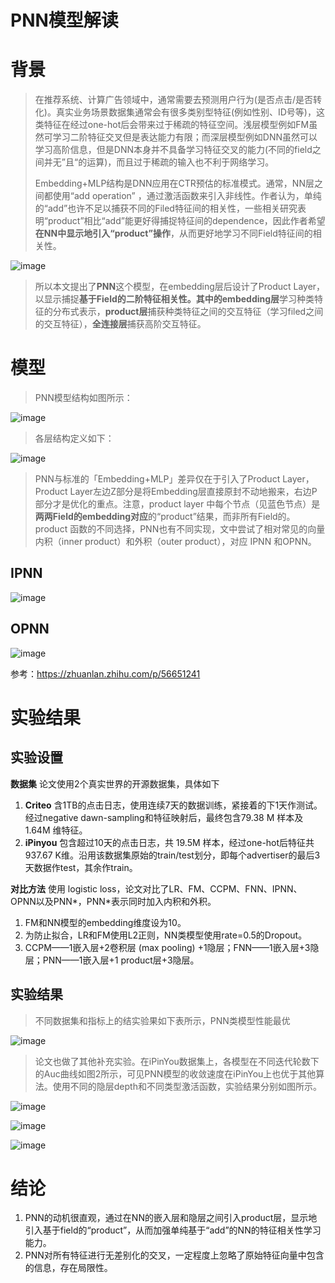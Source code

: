PNN模型解读
==

# 背景

> 在推荐系统、计算广告领域中，通常需要去预测用户行为(是否点击/是否转化)。真实业务场景数据集通常会有很多类别型特征(例如性别、ID号等)，这类特征在经过one-hot后会带来过于稀疏的特征空间。浅层模型例如FM虽然可学习二阶特征交叉但是表达能力有限；而深层模型例如DNN虽然可以学习高阶信息，但是DNN本身并不具备学习特征交叉的能力(不同的field之间并无”且“的运算)，而且过于稀疏的输入也不利于网络学习。
>
> Embedding+MLP结构是DNN应用在CTR预估的标准模式。通常，NN层之间都使用“add operation” ，通过激活函数来引入非线性。作者认为，单纯的“add”也许不足以捕获不同的Filed特征间的相关性，一些相关研究表明“product”相比“add”能更好得捕捉特征间的dependence，因此作者希望**在NN中显示地引入“product”操作**，从而更好地学习不同Field特征间的相关性。

![image](https://github.com/ShaoQiBNU/PNN/blob/master/img/1.jpg)

> 所以本文提出了**PNN**这个模型，在embedding层后设计了Product Layer，以显示捕捉**基于Field的二阶特征相关性。**其中的**embedding层**学习种类特征的分布式表示，**product层**捕获种类特征之间的交互特征（学习filed之间的交互特征），**全连接层**捕获高阶交互特征。

# 模型

> PNN模型结构如图所示：

![image](https://github.com/ShaoQiBNU/PNN/blob/master/img/2.jpg)

> 各层结构定义如下：

![image](https://github.com/ShaoQiBNU/PNN/blob/master/img/3.jpg)

> PNN与标准的「Embedding+MLP」差异仅在于引入了Product Layer，Product Layer左边Z部分是将Embedding层直接原封不动地搬来，右边P部分才是优化的重点。注意，product layer 中每个节点（见蓝色节点）是**两两Field的embedding对应**的“product”结果，而非所有Field的。product 函数的不同选择，PNN也有不同实现，文中尝试了相对常见的向量内积（inner product）和外积（outer product），对应 IPNN 和OPNN。

## IPNN

![image](https://github.com/ShaoQiBNU/PNN/blob/master/img/4.jpg)

## OPNN

![image](https://github.com/ShaoQiBNU/PNN/blob/master/img/5.jpg)

参考：https://zhuanlan.zhihu.com/p/56651241

# 实验结果

## 实验设置

**数据集** 论文使用2个真实世界的开源数据集，具体如下

1. **Criteo** 含1TB的点击日志，使用连续7天的数据训练，紧接着的下1天作测试。经过negative dawn-sampling和特征映射后，最终包含79.38 M 样本及 1.64M 维特征。
2. **iPinyou** 包含超过10天的点击日志，共 19.5M 样本，经过one-hot后特征共 937.67 K维。沿用该数据集原始的train/test划分，即每个advertiser的最后3天数据作test，其余作train。

**对比方法** 使用 logistic loss，论文对比了LR、FM、CCPM、FNN、IPNN、OPNN以及PNN*，PNN*表示同时加入内积和外积。

1. FM和NN模型的embedding维度设为10。
2. 为防止拟合，LR和FM使用L2正则，NN类模型使用rate=0.5的Dropout。
3. CCPM——1嵌入层+2卷积层 (max pooling) +1隐层；FNN——1嵌入层+3隐层；PNN——1嵌入层+1 product层+3隐层。

## 实验结果

> 不同数据集和指标上的结实验果如下表所示，PNN类模型性能最优

![image](https://github.com/ShaoQiBNU/PNN/blob/master/img/6.jpg)

> 论文也做了其他补充实验。在iPinYou数据集上，各模型在不同迭代轮数下的Auc曲线如图2所示，可见PNN模型的收敛速度在iPinYou上也优于其他算法。使用不同的隐层depth和不同类型激活函数，实验结果分别如图所示。

![image](https://github.com/ShaoQiBNU/PNN/blob/master/img/7.jpg)

![image](https://github.com/ShaoQiBNU/PNN/blob/master/img/8.jpg)

![image](https://github.com/ShaoQiBNU/PNN/blob/master/img/9.jpg)

# 结论

1. PNN的动机很直观，通过在NN的嵌入层和隐层之间引入product层，显示地引入基于field的“product”，从而加强单纯基于“add”的NN的特征相关性学习能力。
2. PNN对所有特征进行无差别化的交叉，一定程度上忽略了原始特征向量中包含的信息，存在局限性。
